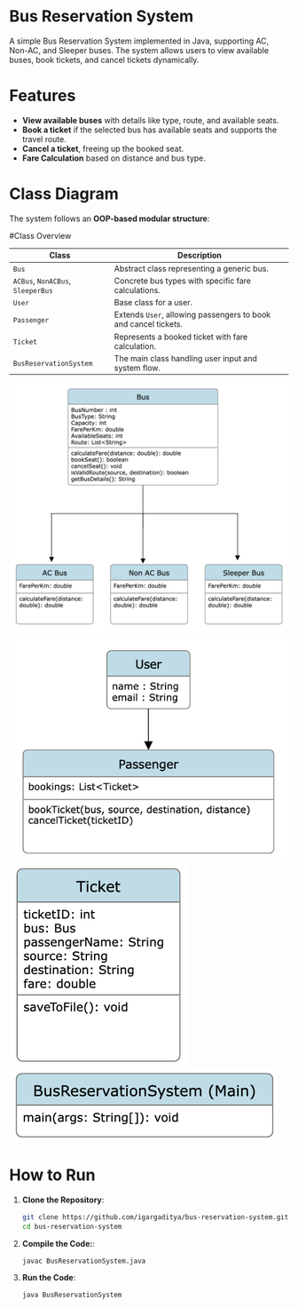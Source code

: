 # Bus Reservation System

A simple Bus Reservation System implemented in Java, supporting AC, Non-AC, and Sleeper buses. 
The system allows users to view available buses, book tickets, and cancel tickets dynamically.

# Features
- **View available buses** with details like type, route, and available seats.
- **Book a ticket** if the selected bus has available seats and supports the travel route.
- **Cancel a ticket**, freeing up the booked seat.
- **Fare Calculation** based on distance and bus type.

# Class Diagram
The system follows an **OOP-based modular structure**:



#Class Overview

| Class | Description |
|--------|-------------|
| `Bus` | Abstract class representing a generic bus. |
| `ACBus`, `NonACBus`, `SleeperBus` | Concrete bus types with specific fare calculations. |
| `User` | Base class for a user. |
| `Passenger` | Extends `User`, allowing passengers to book and cancel tickets. |
| `Ticket` | Represents a booked ticket with fare calculation. |
| `BusReservationSystem` | The main class handling user input and system flow. |

![alt text](https://github.com/igargaditya/Bus_Reservation/blob/main/img4.png?raw=true)
![alt text](https://github.com/igargaditya/Bus_Reservation/blob/main/img3.png?raw=true)
![alt text](https://github.com/igargaditya/Bus_Reservation/blob/main/img2.png?raw=true)
![alt text](https://github.com/igargaditya/Bus_Reservation/blob/main/img1.png?raw=true)



# How to Run
1. **Clone the Repository**:
   ```sh
   git clone https://github.com/igargaditya/bus-reservation-system.git
   cd bus-reservation-system
2. **Compile the Code:**:
   ```sh
   javac BusReservationSystem.java

3. **Run the Code**:
   ```sh
   java BusReservationSystem
   
